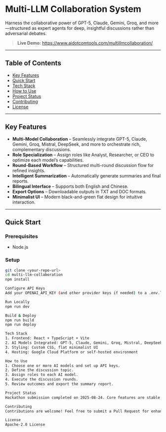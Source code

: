 # Multi-LLM Collaboration System

Harness the collaborative power of GPT-5, Claude, Gemini, Groq, and more—structured as expert agents for deep, insightful discussions rather than adversarial debates.

> **Live Demo:** https://www.aidotcomtools.com/multillmcollaboration/

---

## Table of Contents
- [Key Features](#key-features)
- [Quick Start](#quick-start)
- [Tech Stack](#tech-stack)
- [How to Use](#how-to-use)
- [Project Status](#project-status)
- [Contributing](#contributing)
- [License](#license)

---

## Key Features
- **Multi-Model Collaboration** – Seamlessly integrate GPT-5, Claude, Gemini, Groq, Mistral, DeepSeek, and more to orchestrate rich, complementary discussions.
- **Role Specialization** – Assign roles like Analyst, Researcher, or CEO to optimize each model’s capabilities.
- **Round-Based Workflow** – Structured multi-round discussion flow for refined insights.
- **Intelligent Summarization** – Automatically generate summaries and final reports.
- **Bilingual Interface** – Supports both English and Chinese.
- **Export Options** – Downloadable outputs in TXT and DOC formats.
- **Minimalist UI** – Modern black-and-green flat design for intuitive interaction.

---

## Quick Start

### Prerequisites
- Node.js

### Setup
```bash
git clone <your-repo-url>
cd multi-llm-collaboration
npm install

Configure API Keys
Add your OPENAI_API_KEY (and other provider keys if needed) to a .env.local file. Ensure .env.local is listed in .gitignore for security.

Run Locally
npm run dev

Build & Deploy
npm run build
npm run deploy

Tech Stack
1. Frontend: React + TypeScript + Vite
2. AI Models Integrated: GPT-5, Claude, Gemini, Groq, Mistral, DeepSeek
3. Styling: Custom CSS, flat minimalist UI
4. Hosting: Google Cloud Platform or self-hosted environment

How to Use
1. Choose one or more AI models and set up API keys.
2. Define the discussion topic.
3. Assign roles to each AI model.
4. Execute the discussion rounds.
5. Review outcomes and export the summary report.

Project Status
Hackathon submission completed on 2025-08-24. Core features are stable and fully deployed.

Contributing
Contributions are welcome! Feel free to submit a Pull Request for enhancements or bug fixes.

License
Apache-2.0 License
